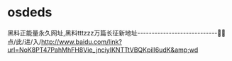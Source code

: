 # osdeds
黑料正能量永久网址,黑料tttzzz万篇长征新地址----------------------------🧵🧵点/此/进/入/http://www.baidu.com/link?url=NoK8PT47PahMhFH8Vie_jnciyIKNTTtVBQKpill6udK&amp;wd
